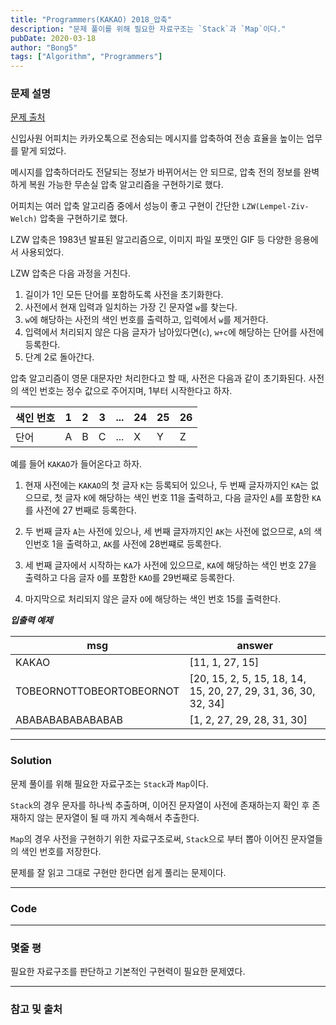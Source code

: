 ```yaml
---
title: "Programmers(KAKAO) 2018_압축"
description: "문제 풀이를 위해 필요한 자료구조는 `Stack`과 `Map`이다."
pubDate: 2020-03-18
author: "Bong5"
tags: ["Algorithm", "Programmers"]
---
```

### 문제 설명

[문제 출처](https://programmers.co.kr/learn/courses/30/lessons/17684)

신입사원 어피치는 카카오톡으로 전송되는 메시지를 압축하여 전송 효율을 높이는 업무를 맡게 되었다.

메시지를 압축하더라도 전달되는 정보가 바뀌어서는 안 되므로, 압축 전의 정보를 완벽하게 복원 가능한 무손실 압축 알고리즘을 구현하기로 했다.

어피치는 여러 압축 알고리즘 중에서 성능이 좋고 구현이 간단한 `LZW(Lempel-Ziv-Welch)` 압축을 구현하기로 했다.

LZW 압축은 1983년 발표된 알고리즘으로, 이미지 파일 포맷인 GIF 등 다양한 응용에서 사용되었다.

LZW 압축은 다음 과정을 거친다.

1. 길이가 1인 모든 단어를 포함하도록 사전을 초기화한다.
2. 사전에서 현재 입력과 일치하는 가장 긴 문자열 `w`를 찾는다.
3. `w`에 해당하는 사전의 색인 번호를 출력하고, 입력에서 `w`를 제거한다.
4. 입력에서 처리되지 않은 다음 글자가 남아있다면(`c`), `w+c`에 해당하는 단어를 사전에 등록한다.
5. 단계 2로 돌아간다.

압축 알고리즘이 영문 대문자만 처리한다고 할 때, 사전은 다음과 같이 초기화된다. 사전의 색인 번호는 정수 값으로 주어지며, 1부터 시작한다고 하자.

| 색인 번호 |	1 | 2 | 3 | ... | 24 | 25 | 26 |
|---|---|---|---|---|---|---|---|
| 단어 | A | B | C | ... | X | Y | Z |

예를 들어 `KAKAO`가 들어온다고 하자.

1. 현재 사전에는 `KAKAO`의 첫 글자 `K`는 등록되어 있으나, 두 번째 글자까지인 `KA`는 없으므로, 첫 글자 `K`에 해당하는 색인 번호 11을 출력하고, 다음 글자인 `A`를 포함한 `KA`를 사전에 27 번째로 등록한다.

2. 두 번째 글자 `A`는 사전에 있으나, 세 번째 글자까지인 `AK`는 사전에 없으므로, `A`의 색인번호 1을 출력하고, `AK`를 사전에 28번쨰로 등록한다.

3. 세 번째 글자에서 시작하는 `KA`가 사전에 있으므로, `KA`에 해당하는 색인 번호 27을 출력하고 다음 글자 `O`를 포함한 `KAO`를 29번째로 등록한다.

4. 마지막으로 처리되지 않은 글자 `O`에 해당하는 색인 번호 15를 출력한다.


**_입출력 예제_**

| msg | answer |
|---|---|
| KAKAO | [11, 1, 27, 15] |
| TOBEORNOTTOBEORTOBEORNOT | [20, 15, 2, 5, 15, 18, 14, 15, 20, 27, 29, 31, 36, 30, 32, 34] |
| ABABABABABABABAB | [1, 2, 27, 29, 28, 31, 30] |



---

### Solution

문제 풀이를 위해 필요한 자료구조는 `Stack`과 `Map`이다.

`Stack`의 경우 문자를 하나씩 추출하며, 이어진 문자열이 사전에 존재하는지 확인 후 존재하지 않는 문자열이 될 때 까지 계속해서 추출한다.

`Map`의 경우 사전을 구현하기 위한 자료구조로써, `Stack`으로 부터 뽑아 이어진 문자열들의 색인 번호를 저장한다.

문제를 잘 읽고 그대로 구현만 한다면 쉽게 풀리는 문제이다.

---


### Code

<script src="https://gist.github.com/BongHoLee/a4fa6a68330303b321e3d555e97b46d4.js"></script>


---

### 몇줄 평

필요한 자료구조를 판단하고 기본적인 구현력이 필요한 문제였다.

---



### 참고 및 출처
